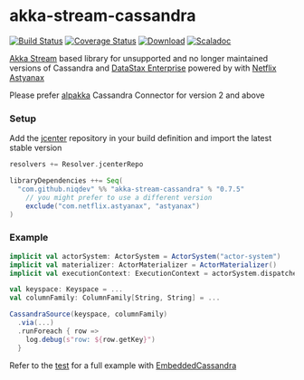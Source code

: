 # akka-stream-cassandra

[![Build Status][travis-image]][travis-url]
[![Coverage Status][coveralls-image]][coveralls-url]
[![Download][bintray-image]][bintray-url]
[![Scaladoc][scaladoc-image]][scaladoc-url]

[travis-image]: https://travis-ci.org/niqdev/akka-stream-cassandra.svg?branch=master
[travis-url]: https://travis-ci.org/niqdev/akka-stream-cassandra
[coveralls-image]: https://coveralls.io/repos/github/niqdev/akka-stream-cassandra/badge.svg?branch=master
[coveralls-url]: https://coveralls.io/github/niqdev/akka-stream-cassandra?branch=master
[bintray-image]: https://api.bintray.com/packages/niqdev/maven/akka-stream-cassandra/images/download.svg
[bintray-url]: https://bintray.com/niqdev/maven/akka-stream-cassandra/_latestVersion
[scaladoc-image]: https://img.shields.io/badge/scaladoc-online-orange.svg
[scaladoc-url]: https://niqdev.github.io/akka-stream-cassandra

[Akka Stream](https://doc.akka.io/docs/akka/2.5.6/scala/stream/index.html) based library
for unsupported and no longer maintained versions of Cassandra and [DataStax Enterprise](http://docs.datastax.com/en/archived/cassandra/1.2/index.html) powered by with [Netflix Astyanax](https://github.com/Netflix/astyanax)

Please prefer [alpakka](https://developer.lightbend.com/docs/alpakka/current/cassandra.html) Cassandra Connector for version 2 and above

### Setup

Add the [jcenter](http://jcenter.bintray.com) repository in your build definition and import the latest stable version
```scala
resolvers += Resolver.jcenterRepo

libraryDependencies ++= Seq(
  "com.github.niqdev" %% "akka-stream-cassandra" % "0.7.5"
    // you might prefer to use a different version
    exclude("com.netflix.astyanax", "astyanax")
)
```

### Example

```scala
implicit val actorSystem: ActorSystem = ActorSystem("actor-system")
implicit val materializer: ActorMaterializer = ActorMaterializer()
implicit val executionContext: ExecutionContext = actorSystem.dispatcher

val keyspace: Keyspace = ...
val columnFamily: ColumnFamily[String, String] = ...

CassandraSource(keyspace, columnFamily)
  .via(...)
  .runForeach { row =>
    log.debug(s"row: ${row.getKey}")
  }
```
Refer to the [test](lib/src/test/scala/com/github/niqdev/stream/CassandraSourceSpec.scala) for a full example with [EmbeddedCassandra](https://github.com/Netflix/astyanax/search?q=EmbeddedCassandra)
